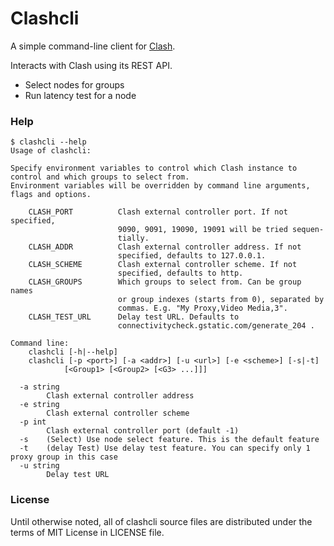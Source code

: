 # Clashcli

A simple command-line client for [Clash](https://github.com/Dreamacro/clash).

Interacts with Clash using its REST API.

- Select nodes for groups
- Run latency test for a node

### Help

```
$ clashcli --help
Usage of clashcli:

Specify environment variables to control which Clash instance to control and which groups to select from.
Environment variables will be overridden by command line arguments, flags and options.

    CLASH_PORT          Clash external controller port. If not specified,
                        9090, 9091, 19090, 19091 will be tried sequen-
                        tially.
    CLASH_ADDR          Clash external controller address. If not
                        specified, defaults to 127.0.0.1.
    CLASH_SCHEME        Clash external controller scheme. If not
                        specified, defaults to http.
    CLASH_GROUPS        Which groups to select from. Can be group names
                        or group indexes (starts from 0), separated by
                        commas. E.g. "My Proxy,Video Media,3".
    CLASH_TEST_URL      Delay test URL. Defaults to
                        connectivitycheck.gstatic.com/generate_204 .

Command line:
    clashcli [-h|--help]
    clashcli [-p <port>] [-a <addr>] [-u <url>] [-e <scheme>] [-s|-t]
            [<Group1> [<Group2> [<G3> ...]]]

  -a string
        Clash external controller address
  -e string
        Clash external controller scheme
  -p int
        Clash external controller port (default -1)
  -s    (Select) Use node select feature. This is the default feature
  -t    (delay Test) Use delay test feature. You can specify only 1 proxy group in this case
  -u string
        Delay test URL
```

### License

Until otherwise noted, all of clashcli source files are distributed under the terms of MIT License in LICENSE file.
